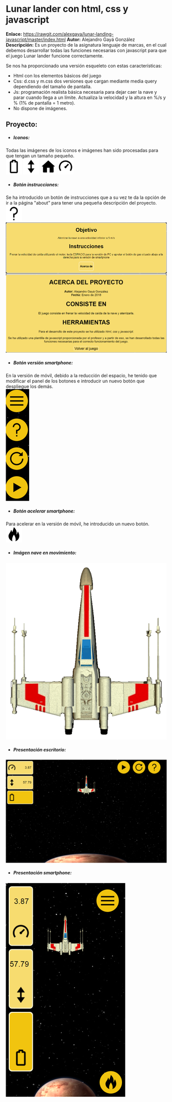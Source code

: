 # Lunar lander con html, css y javascript
**Enlace:** https://rawgit.com/alexgaya/lunar-landing-javascript/master/index.html
**Autor:** Alejandro Gayá González  
**Descripción:** Es un proyecto de la asignatura lenguaje de marcas, en el cual debemos desarrollar todas las funciones necesarias con javascript para que el juego Lunar lander funcione correctamente.

Se nos ha proporcionado una versión esqueleto con estas características:

* Html con los elementos básicos del juego
* Css: d.css y m.css dos versiones que cargan mediante media query dependiendo del tamaño de pantalla.
* Js: programación realista básica necesaria para dejar caer la nave y parar cuando llega a un límite. Actualiza la velocidad y la altura en %/s y % (1% de pantalla = 1 metro).
* No dispone de imágenes.


## Proyecto:
+ ##### Iconos:
Todas las imágenes de los iconos e imágenes han sido procesadas para que tengan un tamaño pequeño.  
![icono batería](img/icons/batteryMaterial.png "Icono") 
![icono altitud](img/icons/altMaterial.png "Icono") 
![icono home](img/icons/homeMaterial.png "Icono") 
![icono velocidad](img/icons/velMaterial.png "Icono") 

+ ##### Botón instrucciones:
Se ha introducido un botón de instrucciones que a su vez te da la opción de ir a la página "about" para tener una pequeña descripción del proyecto.  
![icono instrucciones](img/buttons/questMaterial.png "Icono") 
![imágen panel instrucciones](img/readme/instrucciones.png "Imágen") 
![imágen panel about](img/readme/acercade.png "Imágen") 

+ ##### Botón versión smartphone: 
En la versión de móvil, debido a la reducción del espacio, he tenido que modificar el panel de los botones e introducir un nuevo botón que despliegue los demás.  
![menú móvil](img/readme/menumvl.png "Imágen") 

+ ##### Botón acelerar smartphone: 
Para acelerar en la versión de móvil, he introducido un nuevo botón.  
![botón acelerar](img/buttons/gasMaterial.png "Icono") 

+ ##### Imágen nave en movimiento:  
![nave gif](img/nave2.gif "Icono") 

+ ##### Presentación escritorio:  
![escritorio](img/readme/escritorio.png "Imágen") 

+ ##### Presentación smartphone:  
![smartphone](img/readme/mvl.png "Imágen") 
